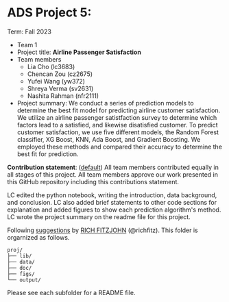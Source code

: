 # ADS Project 5: 

Term: Fall 2023

+ Team 1
+ Project title: **Airline Passenger Satisfaction**
+ Team members
	+ Lia Cho (lc3683)
	+ Chencan Zou (cz2675)
	+ Yufei Wang (yw372)
	+ Shreya Verma (sv2631)
	+ Nashita Rahman (nfr2111)
+ Project summary: We conduct a series of prediction models to determine the best fit model for predicting airline customer satisfaction. We utilize an airline passenger satistfaction survey to determine which factors lead to a satisfied, and likewise disatisfied customer. To predict customer satisfaction, we use five different models, the Random Forest classifier, XG Boost, KNN, Ada Boost, and Gradient Boosting. We employed these methods and compared their accuracy to determine the best fit for prediction. 
	
**Contribution statement**: ([default](doc/a_note_on_contributions.md)) All team members contributed equally in all stages of this project. All team members approve our work presented in this GitHub repository including this contributions statement. 

LC edited the python notebook, writing the introduction, data background, and conclusion. LC also added brief statements to other code sections for explanation and added figures to show each prediction algorithm's method. LC wrote the project summary on the readme file for this project.

Following [suggestions](http://nicercode.github.io/blog/2013-04-05-projects/) by [RICH FITZJOHN](http://nicercode.github.io/about/#Team) (@richfitz). This folder is orgarnized as follows.

```
proj/
├── lib/
├── data/
├── doc/
├── figs/
└── output/
```

Please see each subfolder for a README file.
